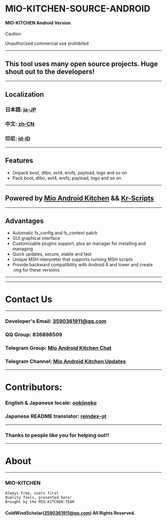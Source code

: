 # MIO-KITCHEN-SOURCE-ANDROID #
#### MIO-KITCHEN Android Version
> [!CAUTION]
> Unauthorized commercial use prohibited
***
## This tool uses many open source projects. Huge shout out to the developers!
***
## Localization
### 日本語: [ja-JP](README_ja-JP.md)
### 中文: [zh-CN](README_zh-CN.md)
### 印尼: [id-ID](README_id-ID.md)
***
## Features
* Unpack boot, dtbo, ext4, erofs, payload, logo and so on
* Pack boot, dtbo, ext4, erofs, payload, logo and so on
***
## Powered by [Mio Android Kitchen](https://github.com/ColdWindScholar/MIO-KITCHEN-SOURCE) && [Kr-Scripts](https://github.com/ColdWindScholar/kr-scripts)
***
## Advantages
* Automatic fs_config and fs_context patch
* GUI graphical interface
* Customizable plugins support, plus an manager for installing and managing
* Quick updates, secure, stable and fast
* Unique MSH interpreter that supports running MSH scripts
* Provide backward compatibility with Android 8 and lower and create .img for these versions
***
***
# Contact Us
***
### Developer's Email: 3590361911@qq.com
### QQ Group: 836898509
### Telegram Group: [Mio Android Kitchen Chat](https://t.me/mio_android_kitchen_group)
### Telegram Channel: [Mio Android Kitchen Updates](https://t.me/mio_android_kitchen)
***
# Contributors:
### English & Japanese locale: [ookiineko](https://github.com/ookiineko)
### Japanese README translator: [reindex-ot](https://github.com/reindex-ot)
***
### Thanks to people like you for helping out!!
***
# About
***
### MIO-KITCHEN
```
Always free, users first
Quality Tools, presented here!
Brought by the MIO-KITCHEN-TEAM
```
#### ColdWindScholar(3590361911@qq.com) All Rights Reserved. ####

